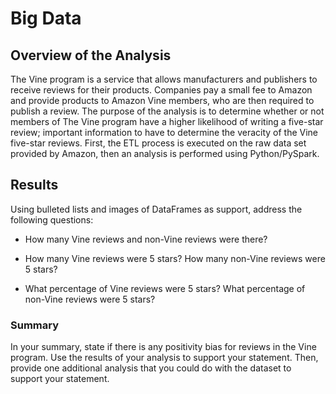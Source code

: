# Big Data

## Overview of the Analysis
The Vine program is a service that allows manufacturers and publishers to receive reviews for their products. Companies pay a small fee to Amazon and provide products to Amazon Vine members, who are then required to publish a review. The purpose of the analysis is to determine whether or not members of The Vine program have a higher likelihood of writing a five-star review; important information to have to determine the veracity of the Vine five-star reviews.  First, the ETL process is executed on the raw data set provided by Amazon, then an analysis is performed using Python/PySpark.

## Results
Using bulleted lists and images of DataFrames as support, address the following questions:

* How many Vine reviews and non-Vine reviews were there?  

* How many Vine reviews were 5 stars? How many non-Vine reviews were 5 stars?  

* What percentage of Vine reviews were 5 stars? What percentage of non-Vine reviews were 5 stars?  


### Summary  

In your summary, state if there is any positivity bias for reviews in the Vine program. Use the results of your analysis to support your statement. Then, provide one additional analysis that you could do with the dataset to support your statement.


